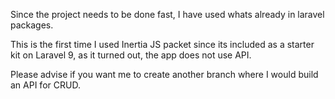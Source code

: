 Since the project needs to be done fast, I have used whats already in laravel packages.

This is the first time I used Inertia JS packet since its included as a starter kit on Laravel 9, as it turned out, the app does not use API.

Please advise if you want me to create another branch where I would build an API for CRUD.